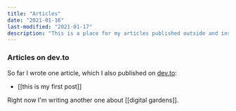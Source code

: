 ```yaml
---
title: "Articles"
date: "2021-01-16"
last-modified: "2021-01-17"
description: "This is a place for my articles published outside and inside this page."
---
```


### Articles on dev.to

So far I wrote one article, which I also published on [dev.to](https://dev.to/ptrklk/this-is-my-first-post-and-i-published-with-help-of-github-actions-kp7):
- [[this is my first post]]

Right now I'm writing another one about [[digital gardens]].
